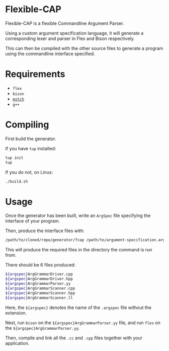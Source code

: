 # Flexible-CAP

Flexible-CAP is a flexible Commandline Argument Parser.

Using a custom argument specification language, it will generate a corresponding lexer and parser in Flex and Bison respectively.

This can then be compiled with the other source files to generate a program using the commandline interface specified.

# Requirements

* `flex`
* `bison`
* [`mstch`](https://github.com/no1msd/mstch)
* `g++`

# Compiling

First build the generator.

If you have `tup` installed:

```sh
tup init
tup
```

If you do not, on Linux:

```sh
./build.sh
```

# Usage

Once the generator has been built, write an `ArgSpec` file specifying the interface of your program.

Then, produce the interface files with:

```sh
/path/to/cloned/repo/generator/fcap /path/to/argument-specification.argspec
```

This will produce the required files in the directory the command is run from.

There should be 6 files produced:

```sh
${argspec}ArgGrammarDriver.cpp
${argspec}ArgGrammarDriver.hpp
${argspec}ArgGrammarParser.yy
${argspec}ArgGrammarScanner.cpp
${argspec}ArgGrammarScanner.hpp
${argspec}ArgGrammarScanner.ll
```

Here, the `${argspec}` denotes the name of the `.argspec` file without the extension.

Next, run `bison` on the `${argspec}ArgGrammarParser.yy` file, and run `flex` on the `${argspec}ArgGrammarParser.yy`.

Then, compile and link all the `.cc` and `.cpp` files together with your application.
